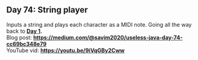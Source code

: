 ## Day 74: String player
Inputs a string and plays each character as a MIDI note. Going all the way back to **[Day 1](https://github.com/racecraftr/UselessJava/tree/main/days/Day001).**  
Blog post: **<https://medium.com/@savim2020/useless-java-day-74-cc69bc348e79>**  
YouTube vid: **<https://youtu.be/9iVqGBy2Cww>**
